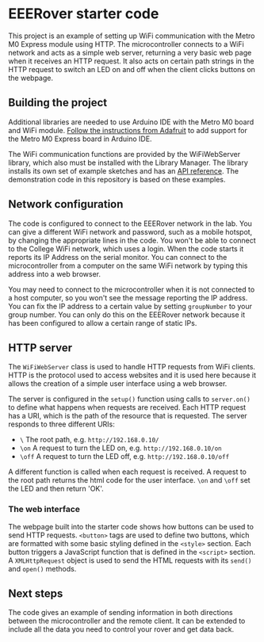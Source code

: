 # EEERover starter code

This project is an example of setting up WiFi communication with the Metro M0 Express module using HTTP.
The microcontroller connects to a WiFi network and acts as a simple web server, returning a very basic web page when it receives an HTTP request.
It also acts on certain path strings in the HTTP request to switch an LED on and off when the client clicks buttons on the webpage.

## Building the project

Additional libraries are needed to use Arduino IDE with the Metro M0 board and WiFi module. [Follow the instructions from Adafruit](https://learn.adafruit.com/adafruit-metro-m0-express/arduino-ide-setup) to add support for the Metro M0 Express board in Arduino IDE.
			
The WiFi communication functions are provided by the WiFiWebServer library, which also must be installed with the Library Manager. The library installs its own set of example sketches and has an [API reference](https://github.com/khoih-prog/WiFiWebServer). The demonstration code in this repository is based on these examples.

## Network configuration

The code is configured to connect to the EEERover network in the lab. You can give a different WiFi network and password, such as a mobile hotspot, by changing the appropriate lines in the code. You won't be able to connect to the College WiFi network, which uses a login. When the code starts it reports its IP Address on the serial monitor. You can connect to the microcontroller from a computer on the same WiFi network by typing this address into a web browser.

You may need to connect to the microcontroller when it is not connected to a host computer, so you won't see the message reporting the IP address. You can fix the IP address to a certain value by setting `groupNumber` to your group number. You can only do this on the EEERover network because it has been configured to allow a certain range of static IPs.

## HTTP server

The `WiFiWebServer` class is used to handle HTTP requests from WiFi clients.
HTTP is the protocol used to access websites and it is used here because it allows the creation of a simple user interface using a web browser.

The server is configured in the `setup()` function using calls to `server.on()` to define what happens when requests are received.
Each HTTP request has a URI, which is the path of the resource that is requested. The server responds to three different URIs:
 - `\` The root path, e.g. `http://192.168.0.10/`
 - `\on` A request to turn the LED on, e.g. `http://192.168.0.10/on`
 - `\off` A request to turn the LED off, e.g. `http://192.168.0.10/off`

A different function is called when each request is received. A request to the root path returns the html code for the user interface. `\on` and `\off` set the LED and then return 'OK'.

### The web interface

The webpage built into the starter code shows how buttons can be used to send HTTP requests. `<button>` tags are used to define two buttons, which are formatted with some basic styling defined in the `<style>` section. Each button triggers a JavaScript function that is defined in the `<script>` section. A `XMLHttpRequest` object is used to send the HTML requests with its `send()` and `open()` methods.

## Next steps

The code gives an example of sending information in both directions between the microcontroller and the remote client.
It can be extended to include all the data you need to control your rover and get data back.
